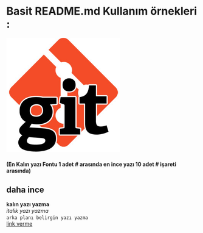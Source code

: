 # Basit README.md Kullanım örnekleri :

![fotoğraf gösterim ismi](https://github.com/serkankaya/git/blob/master/images/gitimage.jpg)

#### (En Kalın yazı Fontu 1 adet # arasında en ince yazı 10 adet  # işareti arasında)
## daha ince
**kalın yazı yazma** </br>
*italik yazı yazma* </br>
`arka planı belirgin yazı yazma` </br>
[link verme](http://www.google.com) </br>
